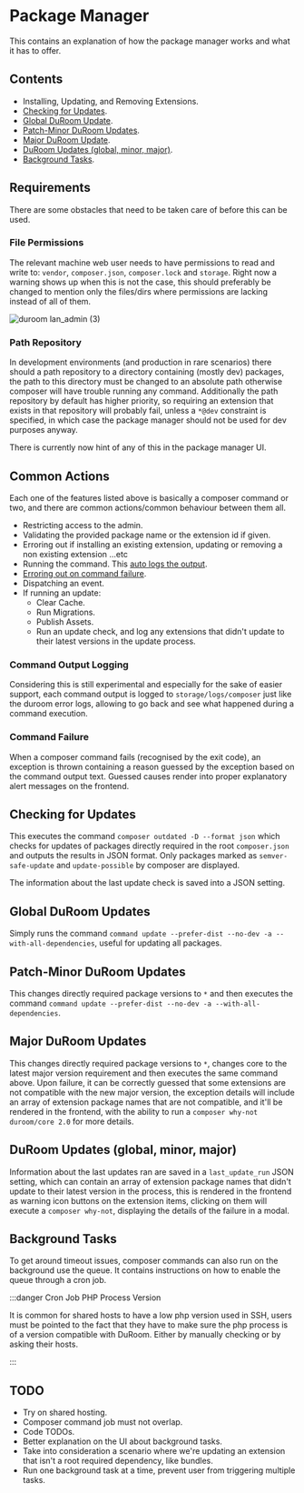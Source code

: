 # Package Manager
This contains an explanation of how the package manager works and what it has to offer.

## Contents
* Installing, Updating, and Removing Extensions.
* [Checking for Updates](#checking-for-updates).
* [Global DuRoom Update](#global-duroom-updates).
* [Patch-Minor DuRoom Updates](#patch-minor-duroom-updates).
* [Major DuRoom Update](#major-duroom-updates).
* [DuRoom Updates (global, minor, major)](#duroom-updates-global-minor-major).
* [Background Tasks](#background-tasks).

## Requirements
There are some obstacles that need to be taken care of before this can be used.

### File Permissions
The relevant machine web user needs to have permissions to read and write to: `vendor`, `composer.json`, `composer.lock` and `storage`. Right now a warning shows up when this is not the case, this should preferably be changed to mention only the files/dirs where permissions are lacking instead of all of them.

![duroom lan_admin (3)](https://user-images.githubusercontent.com/20267363/135268536-f79d42ab-6e05-4e41-b2ab-d95ec7a8b021.png)

### Path Repository
In development environments (and production in rare scenarios) there should a path repository to a directory containing (mostly dev) packages, the path to this directory must be changed to an absolute path otherwise composer will have trouble running any command. Additionally the path repository by default has higher priority, so requiring an extension that exists in that repository will probably fail, unless a `*@dev` constraint is specified, in which case the package manager should not be used for dev purposes anyway.

There is currently now hint of any of this in the package manager UI.

## Common Actions
Each one of the features listed above is basically a composer command or two, and there are common actions/common behaviour between them all.

* Restricting access to the admin.
* Validating the provided package name or the extension id if given.
* Erroring out if installing an existing extension, updating or removing a non existing extension ...etc
* Running the command. This [auto logs the output](#command-output-logging).
* [Erroring out on command failure](#command-failure).
* Dispatching an event.
* If running an update:
  + Clear Cache.
  + Run Migrations.
  + Publish Assets.
  + Run an update check, and log any extensions that didn't update to their latest versions in the update process.

### Command Output Logging
Considering this is still experimental and especially for the sake of easier support, each command output is logged to `storage/logs/composer` just like the duroom error logs, allowing to go back and see what happened during a command execution.

### Command Failure
When a composer command fails (recognised by the exit code), an exception is thrown containing a reason guessed by the exception based on the command output text. Guessed causes render into proper explanatory alert messages on the frontend.

## Checking for Updates
This executes the command `composer outdated -D --format json` which checks for updates of packages directly required in the root `composer.json` and outputs the results in JSON format. Only packages marked as `semver-safe-update` and `update-possible` by composer are displayed.

The information about the last update check is saved into a JSON setting.

## Global DuRoom Updates
Simply runs the command `command update --prefer-dist --no-dev -a --with-all-dependencies`, useful for updating all packages.

## Patch-Minor DuRoom Updates
This changes directly required package versions to `*` and then executes the command `command update --prefer-dist --no-dev -a --with-all-dependencies`.

## Major DuRoom Updates
This changes directly required package versions to `*`, changes core to the latest major version requirement and then executes the same command above. Upon failure, it can be correctly guessed that some extensions are not compatible with the new major version, the exception details will include an array of extension package names that are not compatible, and it'll be rendered in the frontend, with the ability to run a `composer why-not duroom/core 2.0` for more details.

## DuRoom Updates (global, minor, major)
Information about the last updates ran are saved in a `last_update_run` JSON setting, which can contain an array of extension package names that didn't update to their latest version in the process, this is rendered in the frontend as warning icon buttons on the extension items, clicking on them will execute a `composer why-not`, displaying the details of the failure in a modal.

## Background Tasks
To get around timeout issues, composer commands can also run on the background use the queue. It contains instructions on how to enable the queue through a cron job.

:::danger Cron Job PHP Process Version

It is common for shared hosts to have a low php version used in SSH, users must be pointed to the fact that they have to make sure the php process is of a version compatible with DuRoom. Either by manually checking or by asking their hosts.

:::

## TODO
- Try on shared hosting.
- Composer command job must not overlap.
- Code TODOs.
- Better explanation on the UI about background tasks.
- Take into consideration a scenario where we're updating an extension that isn't a root required dependency, like bundles.
- Run one background task at a time, prevent user from triggering multiple tasks.
